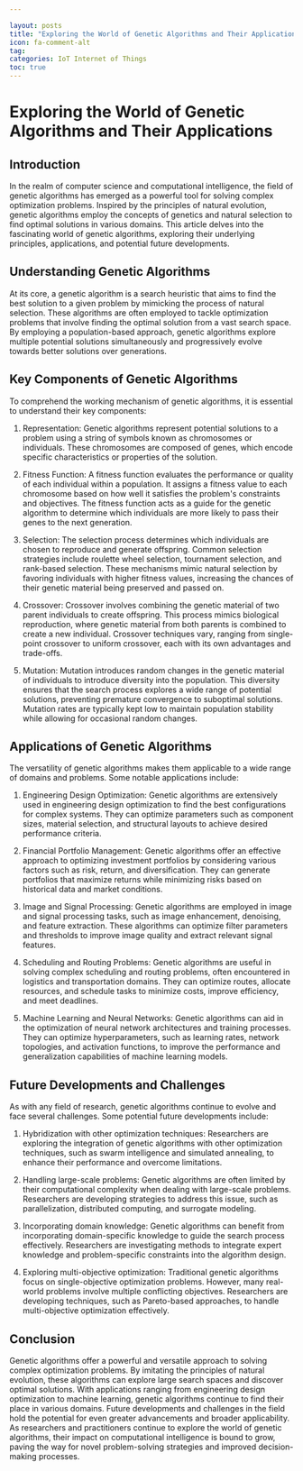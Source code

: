 ```yaml
---

layout: posts
title: "Exploring the World of Genetic Algorithms and Their Applications"
icon: fa-comment-alt
tag:      
categories: IoT Internet of Things
toc: true
---
```




# Exploring the World of Genetic Algorithms and Their Applications

## Introduction

In the realm of computer science and computational intelligence, the field of genetic algorithms has emerged as a powerful tool for solving complex optimization problems. Inspired by the principles of natural evolution, genetic algorithms employ the concepts of genetics and natural selection to find optimal solutions in various domains. This article delves into the fascinating world of genetic algorithms, exploring their underlying principles, applications, and potential future developments.

## Understanding Genetic Algorithms

At its core, a genetic algorithm is a search heuristic that aims to find the best solution to a given problem by mimicking the process of natural selection. These algorithms are often employed to tackle optimization problems that involve finding the optimal solution from a vast search space. By employing a population-based approach, genetic algorithms explore multiple potential solutions simultaneously and progressively evolve towards better solutions over generations.

## Key Components of Genetic Algorithms

To comprehend the working mechanism of genetic algorithms, it is essential to understand their key components:

1. Representation: Genetic algorithms represent potential solutions to a problem using a string of symbols known as chromosomes or individuals. These chromosomes are composed of genes, which encode specific characteristics or properties of the solution.

2. Fitness Function: A fitness function evaluates the performance or quality of each individual within a population. It assigns a fitness value to each chromosome based on how well it satisfies the problem's constraints and objectives. The fitness function acts as a guide for the genetic algorithm to determine which individuals are more likely to pass their genes to the next generation.

3. Selection: The selection process determines which individuals are chosen to reproduce and generate offspring. Common selection strategies include roulette wheel selection, tournament selection, and rank-based selection. These mechanisms mimic natural selection by favoring individuals with higher fitness values, increasing the chances of their genetic material being preserved and passed on.

4. Crossover: Crossover involves combining the genetic material of two parent individuals to create offspring. This process mimics biological reproduction, where genetic material from both parents is combined to create a new individual. Crossover techniques vary, ranging from single-point crossover to uniform crossover, each with its own advantages and trade-offs.

5. Mutation: Mutation introduces random changes in the genetic material of individuals to introduce diversity into the population. This diversity ensures that the search process explores a wide range of potential solutions, preventing premature convergence to suboptimal solutions. Mutation rates are typically kept low to maintain population stability while allowing for occasional random changes.

## Applications of Genetic Algorithms

The versatility of genetic algorithms makes them applicable to a wide range of domains and problems. Some notable applications include:

1. Engineering Design Optimization: Genetic algorithms are extensively used in engineering design optimization to find the best configurations for complex systems. They can optimize parameters such as component sizes, material selection, and structural layouts to achieve desired performance criteria.

2. Financial Portfolio Management: Genetic algorithms offer an effective approach to optimizing investment portfolios by considering various factors such as risk, return, and diversification. They can generate portfolios that maximize returns while minimizing risks based on historical data and market conditions.

3. Image and Signal Processing: Genetic algorithms are employed in image and signal processing tasks, such as image enhancement, denoising, and feature extraction. These algorithms can optimize filter parameters and thresholds to improve image quality and extract relevant signal features.

4. Scheduling and Routing Problems: Genetic algorithms are useful in solving complex scheduling and routing problems, often encountered in logistics and transportation domains. They can optimize routes, allocate resources, and schedule tasks to minimize costs, improve efficiency, and meet deadlines.

5. Machine Learning and Neural Networks: Genetic algorithms can aid in the optimization of neural network architectures and training processes. They can optimize hyperparameters, such as learning rates, network topologies, and activation functions, to improve the performance and generalization capabilities of machine learning models.

## Future Developments and Challenges

As with any field of research, genetic algorithms continue to evolve and face several challenges. Some potential future developments include:

1. Hybridization with other optimization techniques: Researchers are exploring the integration of genetic algorithms with other optimization techniques, such as swarm intelligence and simulated annealing, to enhance their performance and overcome limitations.

2. Handling large-scale problems: Genetic algorithms are often limited by their computational complexity when dealing with large-scale problems. Researchers are developing strategies to address this issue, such as parallelization, distributed computing, and surrogate modeling.

3. Incorporating domain knowledge: Genetic algorithms can benefit from incorporating domain-specific knowledge to guide the search process effectively. Researchers are investigating methods to integrate expert knowledge and problem-specific constraints into the algorithm design.

4. Exploring multi-objective optimization: Traditional genetic algorithms focus on single-objective optimization problems. However, many real-world problems involve multiple conflicting objectives. Researchers are developing techniques, such as Pareto-based approaches, to handle multi-objective optimization effectively.

## Conclusion

Genetic algorithms offer a powerful and versatile approach to solving complex optimization problems. By imitating the principles of natural evolution, these algorithms can explore large search spaces and discover optimal solutions. With applications ranging from engineering design optimization to machine learning, genetic algorithms continue to find their place in various domains. Future developments and challenges in the field hold the potential for even greater advancements and broader applicability. As researchers and practitioners continue to explore the world of genetic algorithms, their impact on computational intelligence is bound to grow, paving the way for novel problem-solving strategies and improved decision-making processes.